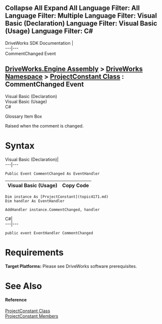 Collapse All Expand All Language Filter: All  Language Filter: Multiple  Language Filter: Visual Basic (Declaration) Language Filter: Visual Basic (Usage) Language Filter: C#  
---  
DriveWorks SDK Documentation  |   
---|---  
CommentChanged Event   
  
[DriveWorks.Engine Assembly](topic2156.md) > [DriveWorks Namespace](topic2159.md) > [ProjectConstant Class](topic4171.md) : CommentChanged Event  
---  
  
Visual Basic (Declaration)    
Visual Basic (Usage)    
C# 

Glossary Item Box

Raised when the comment is changed. 

# Syntax

Visual Basic (Declaration)|   
---|---  
      
    
    Public Event CommentChanged As EventHandler  
  
Visual Basic (Usage)| Copy Code  
---|---  
      
    
    Dim instance As [ProjectConstant](topic4171.md)
    Dim handler As EventHandler
     
    AddHandler instance.CommentChanged, handler  
  
C#|   
---|---  
      
    
    public event EventHandler CommentChanged  
  
# Requirements

**Target Platforms:** Please see DriveWorks software prerequisites.

# See Also

#### Reference

[ProjectConstant Class](topic4171.md)   
[ProjectConstant Members](topic4172.md)


